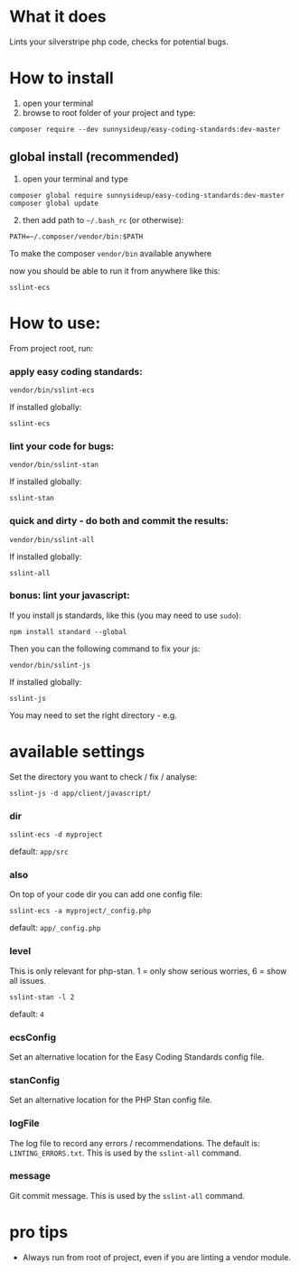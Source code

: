 # What it does

Lints your silverstripe php code, checks for potential bugs.

# How to install

1. open your terminal
2. browse to root folder of your project and type:
 ```shell
 composer require --dev sunnysideup/easy-coding-standards:dev-master
 ```

## global install (recommended)

1. open your terminal and type
```shell
composer global require sunnysideup/easy-coding-standards:dev-master
composer global update
```

2. then add path to `~/.bash_rc` (or otherwise):
```shell
PATH=~/.composer/vendor/bin:$PATH
```
To make the composer `vendor/bin` available anywhere

now you should be able to run it from anywhere like this:
```shell
sslint-ecs
```


# How to use:
From project root, run:

### apply easy coding standards:
```shell
vendor/bin/sslint-ecs
```

If installed globally:
```shell
sslint-ecs
```

### lint your code for bugs:
```shell
vendor/bin/sslint-stan
```

If installed globally:
```shell
sslint-stan
```


### quick and dirty - do both and commit the results:
```shell
vendor/bin/sslint-all
```

If installed globally:
```shell
sslint-all
```

### bonus: lint your javascript:
If you install js standards, like this (you may need to use `sudo`):
```shell
npm install standard --global
```

Then you can the following command to fix your js:
```shell
vendor/bin/sslint-js
```

If installed globally:
```shell
sslint-js
```
You may need to set the right directory - e.g.

# available settings
Set the directory you want to check / fix / analyse:
```shell
sslint-js -d app/client/javascript/
```

### dir
```shell
sslint-ecs -d myproject
```
default: `app/src`

### also
On top of your code dir you can add one config file:
```shell
sslint-ecs -a myproject/_config.php
```
default: `app/_config.php`

### level
This is only relevant for php-stan.
1 = only show serious worries,
6 = show all issues.
```shell
sslint-stan -l 2
```
default: `4`

### ecsConfig
Set an alternative location for the Easy Coding Standards config file.

### stanConfig
Set an alternative location for the PHP Stan config file.

### logFile
The log file to record any errors / recommendations.
The default is: `LINTING_ERRORS.txt`.  This is used by the `sslint-all` command.

### message
Git commit message. This is used by the `sslint-all` command.

# pro tips

 - Always run from root of project, even if you are linting a vendor module.
